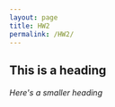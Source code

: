 ```yaml
---
layout: page
title: HW2
permalink: /HW2/
---
```


## This is a heading

###### Here's a smaller heading
